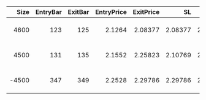 |   Size |   EntryBar |   ExitBar |   EntryPrice |   ExitPrice |      SL |      TP |      PnL |   Commission |   ReturnPct | EntryTime           | ExitTime            | Duration        | Tag   |
|-------:|-----------:|----------:|-------------:|------------:|--------:|--------:|---------:|-------------:|------------:|:--------------------|:--------------------|:----------------|:------|
|   4600 |        123 |       125 |       2.1264 |     2.08377 | 2.08377 | 2.23262 | -234.813 |      38.7336 |   -0.024006 | 2025-04-21 08:00:00 | 2025-04-21 16:00:00 | 0 days 08:00:00 |       |
|   4500 |        131 |       135 |       2.1552 |     2.25823 | 2.10769 | 2.25823 |  423.937 |      39.7209 |    0.043712 | 2025-04-22 16:00:00 | 2025-04-23 08:00:00 | 0 days 16:00:00 |       |
|  -4500 |        347 |       349 |       2.2528 |     2.29786 | 2.29786 | 2.14016 | -243.708 |      40.9559 |   -0.02404  | 2025-05-28 16:00:00 | 2025-05-29 00:00:00 | 0 days 08:00:00 |       |